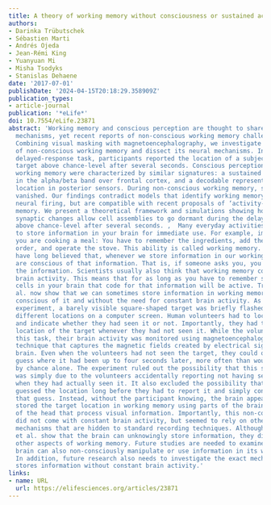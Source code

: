 ```yaml
---
title: A theory of working memory without consciousness or sustained activity
authors:
- Darinka Trübutschek
- Sébastien Marti
- Andrés Ojeda
- Jean-Rémi King
- Yuanyuan Mi
- Misha Tsodyks
- Stanislas Dehaene
date: '2017-07-01'
publishDate: '2024-04-15T20:18:29.358909Z'
publication_types:
- article-journal
publication: '*eLife*'
doi: 10.7554/eLife.23871
abstract: 'Working memory and conscious perception are thought to share similar brain
  mechanisms, yet recent reports of non-conscious working memory challenge this view.
  Combining visual masking with magnetoencephalography, we investigate the reality
  of non-conscious working memory and dissect its neural mechanisms. In a spatial
  delayed-response task, participants reported the location of a subjectively unseen
  target above chance-level after several seconds. Conscious perception and conscious
  working memory were characterized by similar signatures: a sustained desynchronization
  in the alpha/beta band over frontal cortex, and a decodable representation of target
  location in posterior sensors. During non-conscious working memory, such activity
  vanished. Our findings contradict models that identify working memory with sustained
  neural firing, but are compatible with recent proposals of ‘activity-silent’ working
  memory. We present a theoretical framework and simulations showing how slowly decaying
  synaptic changes allow cell assemblies to go dormant during the delay, yet be retrieved
  above chance-level after several seconds. ,  Many everyday activities require you
  to store information in your brain for immediate use. For example, imagine that
  you are cooking a meal: You have to remember the ingredients, add them in the correct
  order, and operate the stove. This ability is called working memory. Researchers
  have long believed that, whenever we store information in our working memory, we
  are conscious of that information. That is, if someone asks you, you can report
  the information. Scientists usually also think that working memory comes with constant
  brain activity. This means that for as long as you have to remember something, the
  cells in your brain that code for that information will be active. Trübutschek et
  al. now show that we can sometimes store information in working memory without being
  conscious of it and without the need for constant brain activity. As part of the
  experiment, a barely visible square-shaped target was briefly flashed in 1 of 20
  different locations on a computer screen. Human volunteers had to locate the square
  and indicate whether they had seen it or not. Importantly, they had to guess the
  location of the target whenever they had not seen it. While the volunteers performed
  this task, their brain activity was monitored using magnetoencephalography, a noninvasive
  technique that captures the magnetic fields created by electrical signals in the
  brain. Even when the volunteers had not seen the target, they could often correctly
  guess where it had been up to four seconds later, more often than would be predicted
  by chance alone. The experiment ruled out the possibility that this so-called “blindsight”
  was simply due to the volunteers accidentally reporting not having seen a target,
  when they had actually seen it. It also excluded the possibility that the volunteers
  guessed the location long before they had to report it and simply consciously stored
  that guess. Instead, without the participant knowing, the brain appears to have
  stored the target location in working memory using parts of the brain near the back
  of the head that process visual information. Importantly, this non-conscious storage
  did not come with constant brain activity, but seemed to rely on other, “activity-silent”
  mechanisms that are hidden to standard recording techniques. Although Trübutschek
  et al. show that the brain can unknowingly store information, they did not test
  other aspects of working memory. Future studies are needed to examine whether the
  brain can also non-consciously manipulate or use information in its working memory.
  In addition, future research also needs to investigate the exact mechanism that
  stores information without constant brain activity.'
links:
- name: URL
  url: https://elifesciences.org/articles/23871
---
```

